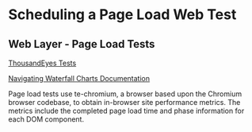 # Scheduling a Page Load Web Test

## Web Layer - Page Load Tests

<a href = "https://docs.thousandeyes.com/product-documentation/tests">ThousandEyes Tests</a>

<a href = "https://docs.thousandeyes.com/product-documentation/browser-synthetics/navigating-waterfall-charts-for-page-load-and-transaction-tests"> Navigating Waterfall Charts Documentation</a>

Page load tests use te-chromium, a browser based upon the Chromium browser codebase, to obtain in-browser site performance metrics. The metrics include the completed page load time and phase information for each DOM component.